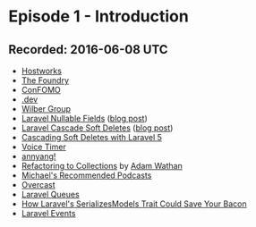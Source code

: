 # Episode 1 - Introduction

## Recorded: 2016-06-08 UTC

* [Hostworks](https://www.hostworks.com.au)
* [The Foundry](http://www.thefoundry.com.au)
* [ConFOMO](http://confomo.com)
* [.dev](https://dotdev.co)
* [Wilber Group](https://www.wilbergroup.com)
* [Laravel Nullable Fields](https://github.com/michaeldyrynda/laravel-nullable-fields) ([blog post](https://dyrynda.com.au/blog/working-with-nullable-field-in-eloquent-models-part-deux))
* [Laravel Cascade Soft Deletes](https://github.com/michaeldyrynda/laravel-cascade-soft-deletes) ([blog post](https://dyrynda.com.au/blog/cascading-soft-deletes-with-laravel-and-eloquent))
* [Cascading Soft Deletes with Laravel 5](https://asked.io/cascading-softdeletes-with-laravel-5)
* [Voice Timer](https://jacobbennett.github.io/VoiceTimer/)
* [annyang!](https://github.com/TalAter/annyang)
* [Refactoring to Collections](http://adamwathan.me/refactoring-to-collections) by [Adam Wathan](https://twitter.com/adamwathan)
* [Michael's Recommended Podcasts](https://dyrynda.com.au/podcasts)
* [Overcast](https://overcast.fm)
* [Laravel Queues](https://laravel.com/docs/5.2/queues)
* [How Laravel's SerializesModels Trait Could Save Your Bacon](https://gistlog.co/JacobBennett/e60d6a932db98985f160146b09455988)
* [Laravel Events](https://laravel.com/docs/5.2/events)
